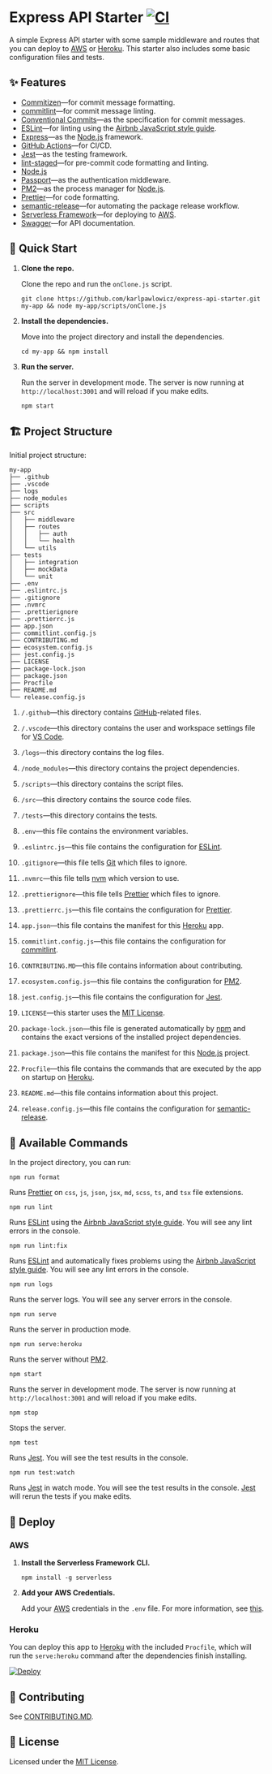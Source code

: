 # Express API Starter [![CI](https://github.com/karlpawlowicz/express-api-starter/actions/workflows/main.yml/badge.svg?branch=main)](https://github.com/karlpawlowicz/express-api-starter/actions/workflows/main.yml)

A simple Express API starter with some sample middleware and routes that you can deploy to [AWS](https://aws.amazon.com/) or [Heroku](https://www.heroku.com/). This starter also includes some basic configuration files and tests.

## ✨ Features

- [Commitizen](http://commitizen.github.io/cz-cli/)—for commit message formatting.
- [commitlint](https://commitlint.js.org/)—for commit message linting.
- [Conventional Commits](https://www.conventionalcommits.org/)—as the specification for commit messages.
- [ESLint](https://eslint.org/)—for linting using the [Airbnb JavaScript style guide](https://github.com/airbnb/javascript/tree/master/packages/eslint-config-airbnb).
- [Express](https://expressjs.com/)—as the [Node.js](https://nodejs.org/) framework.
- [GitHub Actions](https://github.com/features/actions)—for CI/CD.
- [Jest](https://jestjs.io/)—as the testing framework.
- [lint-staged](https://github.com/okonet/lint-staged)—for pre-commit code formatting and linting.
- [Node.js](https://nodejs.org/)
- [Passport](http://www.passportjs.org/)—as the authentication middleware.
- [PM2](https://pm2.keymetrics.io/)—as the process manager for [Node.js](https://nodejs.org/).
- [Prettier](https://prettier.io/)—for code formatting.
- [semantic-release](https://semantic-release.gitbook.io/)—for automating the package release workflow.
- [Serverless Framework](https://www.serverless.com/)—for deploying to [AWS](https://aws.amazon.com/).
- [Swagger](https://swagger.io/)—for API documentation.

## 🚀 Quick Start

1. **Clone the repo.**

   Clone the repo and run the `onClone.js` script.

   ```shell
   git clone https://github.com/karlpawlowicz/express-api-starter.git my-app && node my-app/scripts/onClone.js
   ```

2. **Install the dependencies.**

   Move into the project directory and install the dependencies.

   ```shell
   cd my-app && npm install
   ```

3. **Run the server.**

   Run the server in development mode. The server is now running at `http://localhost:3001` and will reload if you make edits.

   ```shell
   npm start
   ```

## 🏗️ Project Structure

Initial project structure:

```shell
my-app
├── .github
├── .vscode
├── logs
├── node_modules
├── scripts
├── src
│   ├── middleware
│   ├── routes
│   │   ├── auth
│   │   └── health
│   └── utils
├── tests
│   ├── integration
│   ├── mockData
│   └── unit
├── .env
├── .eslintrc.js
├── .gitignore
├── .nvmrc
├── .prettierignore
├── .prettierrc.js
├── app.json
├── commitlint.config.js
├── CONTRIBUTING.md
├── ecosystem.config.js
├── jest.config.js
├── LICENSE
├── package-lock.json
├── package.json
├── Procfile
├── README.md
└── release.config.js
```

1. `/.github`—this directory contains [GitHub](https://github.com/)-related files.

2. `/.vscode`—this directory contains the user and workspace settings file for [VS Code](https://code.visualstudio.com/).

3. `/logs`—this directory contains the log files.

4. `/node_modules`—this directory contains the project dependencies.

5. `/scripts`—this directory contains the script files.

6. `/src`—this directory contains the source code files.

7. `/tests`—this directory contains the tests.

8. `.env`—this file contains the environment variables.

9. `.eslintrc.js`—this file contains the configuration for [ESLint](https://eslint.org/).

10. `.gitignore`—this file tells [Git](https://git-scm.com/) which files to ignore.

11. `.nvmrc`—this file tells [nvm](https://github.com/nvm-sh/nvm) which version to use.

12. `.prettierignore`—this file tells [Prettier](https://prettier.io/) which files to ignore.

13. `.prettierrc.js`—this file contains the configuration for [Prettier](https://prettier.io/).

14. `app.json`—this file contains the manifest for this [Heroku](https://www.heroku.com/) app.

15. `commitlint.config.js`—this file contains the configuration for [commitlint](https://commitlint.js.org/).

16. `CONTRIBUTING.MD`—this file contains information about contributing.

17. `ecosystem.config.js`—this file contains the configuration for [PM2](https://pm2.keymetrics.io/).

18. `jest.config.js`—this file contains the configuration for [Jest](https://jestjs.io/).

19. `LICENSE`—this starter uses the [MIT License](./LICENSE).

20. `package-lock.json`—this file is generated automatically by [npm](https://www.npmjs.com/) and contains the exact versions of the installed project dependencies.

21. `package.json`—this file contains the manifest for this [Node.js](https://nodejs.org/) project.

22. `Procfile`—this file contains the commands that are executed by the app on startup on [Heroku](https://www.heroku.com/).

23. `README.md`—this file contains information about this project.

24. `release.config.js`—this file contains the configuration for [semantic-release](https://github.com/semantic-release/semantic-release).

## 🤖 Available Commands

In the project directory, you can run:

```shell
npm run format
```

Runs [Prettier](https://prettier.io/) on `css`, `js`, `json`, `jsx`, `md`, `scss`, `ts`, and `tsx` file extensions.

```shell
npm run lint
```

Runs [ESLint](https://eslint.org/) using the [Airbnb JavaScript style guide](https://github.com/airbnb/javascript/tree/master/packages/eslint-config-airbnb). You will see any lint errors in the console.

```shell
npm run lint:fix
```

Runs [ESLint](https://eslint.org/) and automatically fixes problems using the [Airbnb JavaScript style guide](https://github.com/airbnb/javascript/tree/master/packages/eslint-config-airbnb). You will see any lint errors in the console.

```shell
npm run logs
```

Runs the server logs. You will see any server errors in the console.

```shell
npm run serve
```

Runs the server in production mode.

```shell
npm run serve:heroku
```

Runs the server without [PM2](https://pm2.keymetrics.io/).

```shell
npm start
```

Runs the server in development mode. The server is now running at `http://localhost:3001` and will reload if you make edits.

```shell
npm stop
```

Stops the server.

```shell
npm test
```

Runs [Jest](https://jestjs.io/). You will see the test results in the console.

```shell
npm run test:watch
```

Runs [Jest](https://jestjs.io/) in watch mode. You will see the test results in the console. [Jest](https://jestjs.io/) will rerun the tests if you make edits.

## 💫 Deploy

### AWS

1. **Install the Serverless Framework CLI.**

   ```shell
   npm install -g serverless
   ```

2. **Add your AWS Credentials.**

   Add your [AWS](https://aws.amazon.com/) credentials in the `.env` file. For more information, see [this](https://github.com/serverless/serverless/blob/master/docs/providers/aws/guide/credentials.md).

### Heroku

You can deploy this app to [Heroku](https://www.heroku.com/) with the included `Procfile`, which will run the `serve:heroku` command after the dependencies finish installing.

[![Deploy](https://www.herokucdn.com/deploy/button.svg)](https://heroku.com/deploy)

## 🤝 Contributing

See [CONTRIBUTING.MD](./CONTRIBUTING.MD).

## 🧐 License

Licensed under the [MIT License](./LICENSE).
